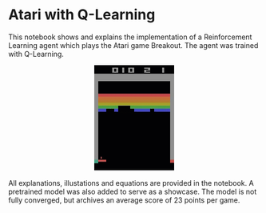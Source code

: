# Atari with Q-Learning
This notebook shows and explains the implementation of a Reinforcement Learning agent which plays the Atari game Breakout. The agent was trained with Q-Learning.





<p align="center">
  <img src="Images/atari.gif" alt="animated" />
</p>


All explanations, illustations and equations are provided in the notebook.
A pretrained model was also added to serve as a showcase. The model is not fully converged, but archives an average score of 23 points per game.
